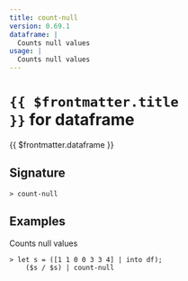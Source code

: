 ```yaml
---
title: count-null
version: 0.69.1
dataframe: |
  Counts null values
usage: |
  Counts null values
---
```


# <code>{{ $frontmatter.title }}</code> for dataframe

<div style='white-space: pre-wrap;margin-top: 10px'>{{ $frontmatter.dataframe }}</div>

## Signature

```> count-null ```

## Examples

Counts null values
```shell
> let s = ([1 1 0 0 3 3 4] | into df);
    ($s / $s) | count-null
```
